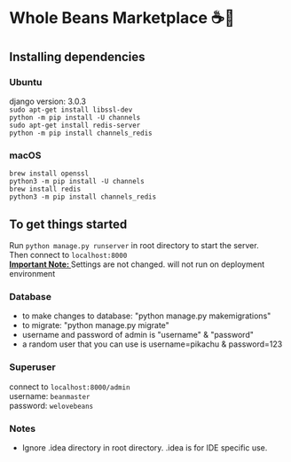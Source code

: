 # Whole Beans Marketplace ☕️🌿

## Installing dependencies
### Ubuntu
django version: 3.0.3 <br />
```sudo apt-get install libssl-dev``` <br />
```python -m pip install -U channels``` <br />
```sudo apt-get install redis-server``` <br />
```python -m pip install channels_redis``` <br />
### macOS
```brew install openssl``` <br />
```python3 -m pip install -U channels``` <br />
```brew install redis```<br />
```python3 -m pip install channels_redis``` <br />

## To get things started
Run ```python manage.py runserver``` in root directory to start the server. <br />
Then connect to ```localhost:8000``` <br />
<u><b>Important Note: </b></u> Settings are not changed. will not run on deployment environment 

### Database
* to make changes to database: "python manage.py makemigrations"
* to migrate: "python manage.py migrate"
* username and password of admin is "username" & "password"
* a random user that you can use is username=pikachu & password=123

### Superuser
connect to ```localhost:8000/admin``` <br />
username: ```beanmaster``` <br />
password: ```welovebeans``` <br />

### Notes
* Ignore .idea directory in root directory. .idea is for IDE specific use.
